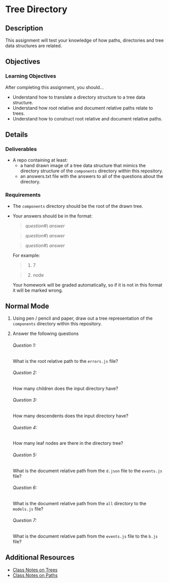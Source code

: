 # Tree Directory

## Description
This assignment will test your knowledge of how paths, directories and tree data structures are related.


## Objectives

### Learning Objectives

After completing this assignment, you should…

* Understand how to translate a directory structure to a tree data structure.
* Understand how root relative and document relative paths relate to trees.
* Understand how to construct root relative and document relative paths.


## Details

### Deliverables

* A repo containing at least:
  * a hand drawn image of a tree data structure that mimics the directory structure of the `components` directory within this repository.
  * an answers.txt file with the answers to all of the questions about the directory.

### Requirements

* The `components` directory should be the root of the drawn tree.
* Your answers should be in the format:
	> *question#*) *answer*

	> *question#*) *answer*

	> *question#*) *answer*
	
	For example:
	> 1) 7

	> 2) node

	Your homework will be graded automatically, so if it is not in this format it will be marked wrong.


## Normal Mode
1. Using pen / pencil and paper, draw out a tree representation of the `components` directory within this repository.
2. Answer the following questions

	###### Question 1:
	What is the root relative path to the `errors.js` file?

	###### Question 2:
	How many children does the input directory have?

	###### Question 3:
	How many descendents does the input directory have?

	###### Question 4:
	How many leaf nodes are there in the directory tree?

	###### Question 5:
	What is the document relative path from the `d.json` file to the `events.js` file?

	###### Question 6:
	What is the document relative path from the `all` directory to the `models.js` file?

	###### Question 7:
	What is the document relative path from the `events.js` file to the `b.js` file?
            

## Additional Resources

* [Class Notes on Trees](https://github.com/TIY-Austin-Front-End-Engineering/Curriculum/tree/master/trees)
* [Class Notes on Paths](https://github.com/TIY-Austin-Front-End-Engineering/Curriculum/tree/master/paths)
